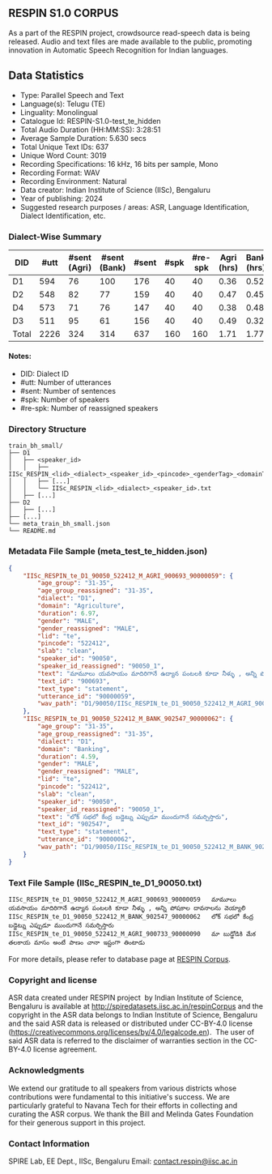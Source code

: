## RESPIN S1.0 CORPUS ##

As a part of the RESPIN project, crowdsource read-speech data is being released. Audio and text files
are made available to the public, promoting innovation in Automatic Speech Recognition for Indian languages.

## Data Statistics ##

- Type: Parallel Speech and Text
- Language(s): Telugu (TE)
- Linguality: Monolingual
- Catalogue Id: RESPIN-S1.0-test_te_hidden
- Total Audio Duration (HH:MM:SS): 3:28:51
- Average Sample Duration: 5.630 secs
- Total Unique Text IDs: 637
- Unique Word Count: 3019
- Recording Specifications: 16 kHz, 16 bits per sample, Mono
- Recording Format: WAV
- Recording Environment: Natural
- Data creator: Indian Institute of Science (IISc), Bengaluru
- Year of publishing: 2024
- Suggested research purposes / areas: ASR, Language Identification, Dialect Identification, etc.

### Dialect-Wise Summary ###
| DID   | #utt | #sent (Agri) | #sent (Bank) | #sent | #spk | #re-spk | Agri (hrs) | Bank (hrs) | Total (hrs) |
|-------|------|--------------|--------------|-------|------|---------|------------|------------|-------------|
| D1 | 594 | 76 | 100 | 176 | 40 | 40 | 0.36 | 0.52 | 0.88 |
| D2 | 548 | 82 | 77 | 159 | 40 | 40 | 0.47 | 0.45 | 0.93 |
| D4 | 573 | 71 | 76 | 147 | 40 | 40 | 0.38 | 0.48 | 0.86 |
| D3 | 511 | 95 | 61 | 156 | 40 | 40 | 0.49 | 0.32 | 0.81 |
| Total | 2226 | 324 | 314 | 637 | 160 | 160 | 1.71 | 1.77 | 3.48 |



#### Notes:
- DID: Dialect ID
- #utt: Number of utterances
- #sent: Number of sentences
- #spk: Number of speakers
- #re-spk: Number of reassigned speakers

### Directory Structure ###
```
train_bh_small/
├── D1
│   ├── <speaker_id>
│   │   ├── IISc_RESPIN_<lid>_<dialect>_<speaker_id>_<pincode>_<genderTag>_<domainTag>_<text_id>_<uttid>.wav
│   │   ├── [...]
│   │   └── IISc_RESPIN_<lid>_<dialect>_<speaker_id>.txt
│   ├── [...]
├── D2
│   ├── [...]
├── [...]
└── meta_train_bh_small.json
└── README.md
```

### Metadata File Sample (meta_test_te_hidden.json) ###

```json
{
    "IISc_RESPIN_te_D1_90050_522412_M_AGRI_900693_90000059": {
        "age_group": "31-35",
        "age_group_reassigned": "31-35",
        "dialect": "D1",
        "domain": "Agriculture",
        "duration": 6.97,
        "gender": "MALE",
        "gender_reassigned": "MALE",
        "lid": "te",
        "pincode": "522412",
        "slab": "clean",
        "speaker_id": "90050",
        "speaker_id_reassigned": "90050_1",
        "text": "మామూలు యవసాయం మాదిరిగానే ఉద్యాన పంటలకి కూడా నీళ్ళు , అన్ని పోషకాల దావనాలను వెయ్యాలి",
        "text_id": "900693",
        "text_type": "statement",
        "utterance_id": "90000059",
        "wav_path": "D1/90050/IISc_RESPIN_te_D1_90050_522412_M_AGRI_900693_90000059.wav"
    },
    "IISc_RESPIN_te_D1_90050_522412_M_BANK_902547_90000062": {
        "age_group": "31-35",
        "age_group_reassigned": "31-35",
        "dialect": "D1",
        "domain": "Banking",
        "duration": 4.59,
        "gender": "MALE",
        "gender_reassigned": "MALE",
        "lid": "te",
        "pincode": "522412",
        "slab": "clean",
        "speaker_id": "90050",
        "speaker_id_reassigned": "90050_1",
        "text": "లోక్ సభలో కేంద్ర బడ్జెట్ను ఎప్పుడూ ముందుగానే సమర్పిస్తారు",
        "text_id": "902547",
        "text_type": "statement",
        "utterance_id": "90000062",
        "wav_path": "D1/90050/IISc_RESPIN_te_D1_90050_522412_M_BANK_902547_90000062.wav"
    }
}
```

### Text File Sample (IISc_RESPIN_te_D1_90050.txt) ###
```
IISc_RESPIN_te_D1_90050_522412_M_AGRI_900693_90000059	మామూలు యవసాయం మాదిరిగానే ఉద్యాన పంటలకి కూడా నీళ్ళు , అన్ని పోషకాల దావనాలను వెయ్యాలి
IISc_RESPIN_te_D1_90050_522412_M_BANK_902547_90000062	లోక్ సభలో కేంద్ర బడ్జెట్ను ఎప్పుడూ ముందుగానే సమర్పిస్తారు
IISc_RESPIN_te_D1_90050_522412_M_AGRI_900733_90000090	మా బుడ్డోడికి మేక తలకాయ మాసం అంటే పాణం చానా ఇష్టంగా తింటాడు
```

For more details, please refer to database page at [RESPIN Corpus](http://spiredatasets.iisc.ac.in/respinCorpus).

### Copyright and license ###

ASR data created under RESPIN project  by Indian Institute of Science, Bengaluru is available
at http://spiredatasets.iisc.ac.in/respinCorpus and the copyright in the ASR data belongs to
Indian Institute of Science, Bengaluru and the said ASR data is released or distributed under
CC-BY-4.0 license (https://creativecommons.org/licenses/by/4.0/legalcode.en).  The user of
said ASR data is referred to the disclaimer of warranties section in the CC-BY-4.0 license
agreement.


### Acknowledgments ###

We extend our gratitude to all speakers from various districts whose contributions were fundamental to this initiative's success.
We are particularly grateful to Navana Tech for their efforts in collecting and curating the ASR corpus.
We thank the Bill and Melinda Gates Foundation for their generous support in this project.

### Contact Information ###

SPIRE Lab, EE Dept., IISc, Bengaluru
Email: contact.respin@iisc.ac.in